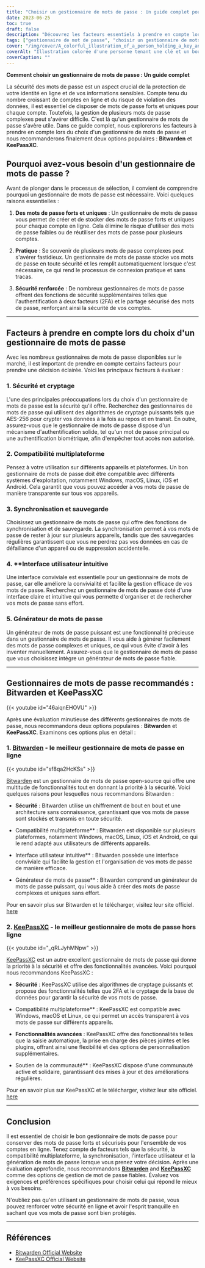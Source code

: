 ```yaml
---
title: "Choisir un gestionnaire de mots de passe : Un guide complet pour une sécurité renforcée"
date: 2023-06-25
toc: true
draft: false
description: "Découvrez les facteurs essentiels à prendre en compte lors de la sélection d'un gestionnaire de mots de passe et découvrez pourquoi Bitwarden et KeePassXC sont les options recommandées"
tags: ["gestionnaire de mot de passe", "choisir un gestionnaire de mots de passe", "Bitwarden", "KeePassXC", "sécurité en ligne", "sécurité du mot de passe", "gestion des mots de passe", "des mots de passe forts", "unique passwords", "violations de données", "chiffrement", "compatibilité multiplateforme", "synchronisation des mots de passe", "sauvegarde", "interface utilisateur", "générateur de mot de passe", "2FA", "chiffrement de bout en bout", "architecture à zéro connaissance", "open-source", "partage sécurisé des mots de passe", "auto-type", "soutien à l'attachement", "plugins", "recommandations sur les gestionnaires de mots de passe", "comparaison des gestionnaires de mots de passe", "conseils de sécurité pour les mots de passe", "fonctionnalités du gestionnaire de mots de passe", "avantages du gestionnaire de mots de passe", "téléchargement du gestionnaire de mot de passe"]
cover: "/img/cover/A_colorful_illustration_of_a_person_holding_a_key_and_a_shield.png"
coverAlt: "Illustration colorée d'une personne tenant une clé et un bouclier, représentant la sécurité et la protection du mot de passe."
coverCaption: ""
---
```


**Comment choisir un gestionnaire de mots de passe : Un guide complet**

La sécurité des mots de passe est un aspect crucial de la protection de votre identité en ligne et de vos informations sensibles. Compte tenu du nombre croissant de comptes en ligne et du risque de violation des données, il est essentiel de disposer de mots de passe forts et uniques pour chaque compte. Toutefois, la gestion de plusieurs mots de passe complexes peut s'avérer difficile. C'est là qu'un gestionnaire de mots de passe s'avère utile. Dans ce guide complet, nous explorerons les facteurs à prendre en compte lors du choix d'un gestionnaire de mots de passe et nous recommanderons finalement deux options populaires : **Bitwarden** et **KeePassXC**.

## Pourquoi avez-vous besoin d'un gestionnaire de mots de passe ?

Avant de plonger dans le processus de sélection, il convient de comprendre pourquoi un gestionnaire de mots de passe est nécessaire. Voici quelques raisons essentielles :

1. **Des mots de passe forts et uniques** : Un gestionnaire de mots de passe vous permet de créer et de stocker des mots de passe forts et uniques pour chaque compte en ligne. Cela élimine le risque d'utiliser des mots de passe faibles ou de réutiliser des mots de passe pour plusieurs comptes.

2. **Pratique** : Se souvenir de plusieurs mots de passe complexes peut s'avérer fastidieux. Un gestionnaire de mots de passe stocke vos mots de passe en toute sécurité et les remplit automatiquement lorsque c'est nécessaire, ce qui rend le processus de connexion pratique et sans tracas.

3. **Sécurité renforcée** : De nombreux gestionnaires de mots de passe offrent des fonctions de sécurité supplémentaires telles que l'authentification à deux facteurs (2FA) et le partage sécurisé des mots de passe, renforçant ainsi la sécurité de vos comptes.

______

## Facteurs à prendre en compte lors du choix d'un gestionnaire de mots de passe

Avec les nombreux gestionnaires de mots de passe disponibles sur le marché, il est important de prendre en compte certains facteurs pour prendre une décision éclairée. Voici les principaux facteurs à évaluer :

### 1. **Sécurité et cryptage**

L'une des principales préoccupations lors du choix d'un gestionnaire de mots de passe est la sécurité qu'il offre. Recherchez des gestionnaires de mots de passe qui utilisent des algorithmes de cryptage puissants tels que AES-256 pour crypter vos données à la fois au repos et en transit. En outre, assurez-vous que le gestionnaire de mots de passe dispose d'un mécanisme d'authentification solide, tel qu'un mot de passe principal ou une authentification biométrique, afin d'empêcher tout accès non autorisé.

### 2. **Compatibilité multiplateforme**

Pensez à votre utilisation sur différents appareils et plateformes. Un bon gestionnaire de mots de passe doit être compatible avec différents systèmes d'exploitation, notamment Windows, macOS, Linux, iOS et Android. Cela garantit que vous pouvez accéder à vos mots de passe de manière transparente sur tous vos appareils.

### 3. **Synchronisation et sauvegarde**

Choisissez un gestionnaire de mots de passe qui offre des fonctions de synchronisation et de sauvegarde. La synchronisation permet à vos mots de passe de rester à jour sur plusieurs appareils, tandis que des sauvegardes régulières garantissent que vous ne perdrez pas vos données en cas de défaillance d'un appareil ou de suppression accidentelle.

### 4. **Interface utilisateur intuitive

Une interface conviviale est essentielle pour un gestionnaire de mots de passe, car elle améliore la convivialité et facilite la gestion efficace de vos mots de passe. Recherchez un gestionnaire de mots de passe doté d'une interface claire et intuitive qui vous permette d'organiser et de rechercher vos mots de passe sans effort.

### 5. **Générateur de mots de passe**

Un générateur de mots de passe puissant est une fonctionnalité précieuse dans un gestionnaire de mots de passe. Il vous aide à générer facilement des mots de passe complexes et uniques, ce qui vous évite d'avoir à les inventer manuellement. Assurez-vous que le gestionnaire de mots de passe que vous choisissez intègre un générateur de mots de passe fiable.

______

## Gestionnaires de mots de passe recommandés : Bitwarden et KeePassXC

{{< youtube id="46aiqnEHOVU" >}}

Après une évaluation minutieuse des différents gestionnaires de mots de passe, nous recommandons deux options populaires : **Bitwarden** et **KeePassXC**. Examinons ces options plus en détail :

### 1. [Bitwarden](https://bitwarden.com/) - le meilleur gestionnaire de mots de passe en ligne

{{< youtube id="sf8qa2HcKSs" >}}

[Bitwarden](https://bitwarden.com/) est un gestionnaire de mots de passe open-source qui offre une multitude de fonctionnalités tout en donnant la priorité à la sécurité. Voici quelques raisons pour lesquelles nous recommandons Bitwarden :

- **Sécurité** : Bitwarden utilise un chiffrement de bout en bout et une architecture sans connaissance, garantissant que vos mots de passe sont stockés et transmis en toute sécurité.

- Compatibilité multiplateforme** : Bitwarden est disponible sur plusieurs plateformes, notamment Windows, macOS, Linux, iOS et Android, ce qui le rend adapté aux utilisateurs de différents appareils.

- Interface utilisateur intuitive** : Bitwarden possède une interface conviviale qui facilite la gestion et l'organisation de vos mots de passe de manière efficace.

- Générateur de mots de passe** : Bitwarden comprend un générateur de mots de passe puissant, qui vous aide à créer des mots de passe complexes et uniques sans effort.

Pour en savoir plus sur Bitwarden et le télécharger, visitez leur site officiel. [here](https://bitwarden.com/)

### 2. [KeePassXC](https://keepassxc.org/) - le meilleur gestionnaire de mots de passe hors ligne

{{< youtube id="_qRLJyhMNpw" >}}

[KeePassXC](https://keepassxc.org/) est un autre excellent gestionnaire de mots de passe qui donne la priorité à la sécurité et offre des fonctionnalités avancées. Voici pourquoi nous recommandons KeePassXC :

- **Sécurité** : KeePassXC utilise des algorithmes de cryptage puissants et propose des fonctionnalités telles que 2FA et le cryptage de la base de données pour garantir la sécurité de vos mots de passe.

- Compatibilité multiplateforme** : KeePassXC est compatible avec Windows, macOS et Linux, ce qui permet un accès transparent à vos mots de passe sur différents appareils.

- **Fonctionnalités avancées** : KeePassXC offre des fonctionnalités telles que la saisie automatique, la prise en charge des pièces jointes et les plugins, offrant ainsi une flexibilité et des options de personnalisation supplémentaires.

- Soutien de la communauté** : KeePassXC dispose d'une communauté active et solidaire, garantissant des mises à jour et des améliorations régulières.

Pour en savoir plus sur KeePassXC et le télécharger, visitez leur site officiel. [here](https://keepassxc.org/)

______

## Conclusion

Il est essentiel de choisir le bon gestionnaire de mots de passe pour conserver des mots de passe forts et sécurisés pour l'ensemble de vos comptes en ligne. Tenez compte de facteurs tels que la sécurité, la compatibilité multiplateforme, la synchronisation, l'interface utilisateur et la génération de mots de passe lorsque vous prenez votre décision. Après une évaluation approfondie, nous recommandons [**Bitwarden**](https://bitwarden.com/) and [**KeePassXC**](https://keepassxc.org/) comme des options de gestion de mot de passe fiables. Évaluez vos exigences et préférences spécifiques pour choisir celui qui répond le mieux à vos besoins.

N'oubliez pas qu'en utilisant un gestionnaire de mots de passe, vous pouvez renforcer votre sécurité en ligne et avoir l'esprit tranquille en sachant que vos mots de passe sont bien protégés.

______

## Références

- [Bitwarden Official Website](https://bitwarden.com/)
- [KeePassXC Official Website](https://keepassxc.org/)